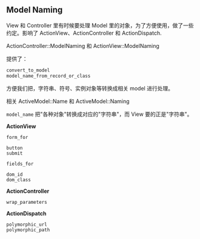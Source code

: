 ## Model Naming

View 和 Controller 里有时候要处理 Model 里的对象，为了方便使用，做了一些约定。影响了 ActionView、ActionController 和 ActionDispatch.

ActionController::ModelNaming 和 ActionView::ModelNaming

提供了：

```ruby
convert_to_model
model_name_from_record_or_class
```

方便我们把，字符串、符号、实例对象等转换成相关 model 进行处理。

相关 ActiveModel::Name 和 ActiveModel::Naming

`model_name` 把"各种对象"转换成对应的"字符串"，而 View 要的正是"字符串"。

**ActionView**

```
form_for

button
submit

fields_for

dom_id
dom_class
```

**ActionController**

```
wrap_parameters
```

**ActionDispatch**

```
polymorphic_url
polymorphic_path
```
